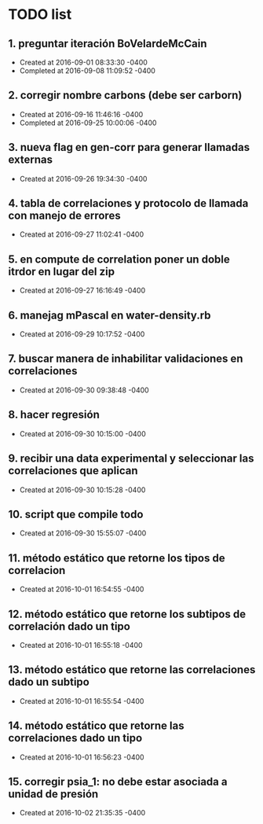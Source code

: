 # TODO list
## 1. preguntar iteración BoVelardeMcCain
- Created at   2016-09-01 08:33:30 -0400
- Completed at 2016-09-08 11:09:52 -0400

## 2. corregir nombre carbons (debe ser carborn)
- Created at   2016-09-16 11:46:16 -0400
- Completed at 2016-09-25 10:00:06 -0400

## 3. nueva flag en gen-corr para generar llamadas externas
- Created at   2016-09-26 19:34:30 -0400

## 4. tabla de correlaciones y protocolo de llamada con manejo de errores
- Created at   2016-09-27 11:02:41 -0400

## 5. en compute de correlation poner un doble itrdor en lugar del zip
- Created at   2016-09-27 16:16:49 -0400

## 6. manejag mPascal en water-density.rb
- Created at   2016-09-29 10:17:52 -0400

## 7. buscar manera de inhabilitar validaciones en correlaciones
- Created at   2016-09-30 09:38:48 -0400

## 8. hacer regresión
- Created at   2016-09-30 10:15:00 -0400

## 9. recibir una data experimental y seleccionar las correlaciones que aplican
- Created at   2016-09-30 10:15:28 -0400

## 10. script que compile todo
- Created at   2016-09-30 15:55:07 -0400

## 11. método estático que retorne los tipos de correlacion
- Created at   2016-10-01 16:54:55 -0400

## 12. método estático que retorne los subtipos de correlación dado un tipo
- Created at   2016-10-01 16:55:18 -0400

## 13. método estático que retorne las correlaciones dado un subtipo
- Created at   2016-10-01 16:55:54 -0400

## 14. método estático que retorne las correlaciones dado un tipo
- Created at   2016-10-01 16:56:23 -0400

## 15. corregir psia_1: no debe estar asociada a unidad de presión
- Created at   2016-10-02 21:35:35 -0400


